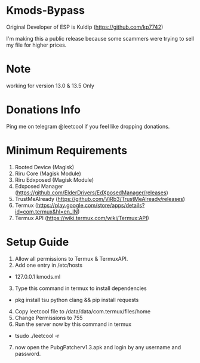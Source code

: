 # Kmods-Bypass

Original Developer of ESP is Kuldip (https://github.com/kp7742)

I'm making this a public release because some scammers were trying to sell my file for higher prices.
# Note
working for version 13.0 & 13.5 Only
# Donations Info
Ping me on telegram @leetcool if you feel like dropping donations.

# Minimum Requirements
1. Rooted Device (Magisk)
2. Riru Core (Magisk Module)
3. Riru Edxposed (Magisk Module)
4. Edxposed Manager (https://github.com/ElderDrivers/EdXposedManager/releases)
5. TrustMeAlready (https://github.com/ViRb3/TrustMeAlready/releases)
6. Termux (https://play.google.com/store/apps/details?id=com.termux&hl=en_IN)
7. Termux API (https://wiki.termux.com/wiki/Termux:API)

# Setup Guide
1. Allow all permissions to Termux & TermuxAPI.
2. Add one entry in /etc/hosts
- 127.0.0.1    kmods.ml

3. Type this command in termux to install dependencies 
- pkg install tsu python clang && pip install requests
4. Copy leetcool file to /data/data/com.termux/files/home
5. Change Permissions to 755
6. Run the server now by this command in termux
- tsudo ./leetcool -r
7. now open the PubgPatcherv1.3.apk and login by any username and password.
